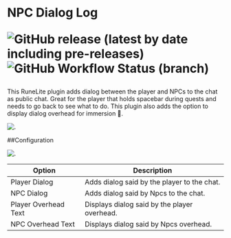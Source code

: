 # NPC Dialog Log <p>![GitHub release (latest by date including pre-releases)](https://img.shields.io/github/v/release/neilrush/npc-dialog-log?include_prereleases&logo=github) ![GitHub Workflow Status (branch)](https://img.shields.io/github/workflow/status/neilrush/npc-dialog-log/Java%20CI%20with%20Gradle/master?logo=github)

This RuneLite plugin adds dialog between the player and NPCs to the chat as public chat.
Great for the player that holds spacebar during quests and needs to go back to see what to do.
This plugin also adds the option to display dialog overhead for immersion 🙂.

![.](https://i.imgur.com/sDbYp9N.gif)

##Configuration

![.](https://i.imgur.com/lo1IcYz.png)

| Option               | Description                                  |
|----------------------|----------------------------------------------|
| Player Dialog        | Adds dialog said by the player to the chat.  |
| NPC Dialog           | Adds dialog said by Npcs to the chat.        |
| Player Overhead Text | Displays dialog said by the player overhead. |
| NPC Overhead Text    | Displays dialog said by Npcs overhead.       |
